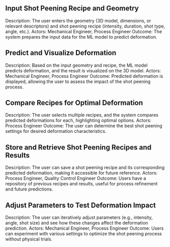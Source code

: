 ## Input Shot Peening Recipe and Geometry
Description: The user enters the geometry (3D model, dimensions, or relevant descriptors) and shot peening recipe (intensity, duration, shot type, angle, etc.).
Actors: Mechanical Engineer, Process Engineer
Outcome: The system prepares the input data for the ML model to predict deformation.

## Predict and Visualize Deformation
Description: Based on the input geometry and recipe, the ML model predicts deformation, and the result is visualized on the 3D model.
Actors: Mechanical Engineer, Process Engineer
Outcome: Predicted deformation is displayed, allowing the user to assess the impact of the shot peening process.

## Compare Recipes for Optimal Deformation
Description: The user selects multiple recipes, and the system compares predicted deformations for each, highlighting optimal options.
Actors: Process Engineer
Outcome: The user can determine the best shot peening settings for desired deformation characteristics.

## Store and Retrieve Shot Peening Recipes and Results
Description: The user can save a shot peening recipe and its corresponding predicted deformation, making it accessible for future reference.
Actors: Process Engineer, Quality Control Engineer
Outcome: Users have a repository of previous recipes and results, useful for process refinement and future predictions.

## Adjust Parameters to Test Deformation Impact
Description: The user can iteratively adjust parameters (e.g., intensity, angle, shot size) and see how these changes affect the deformation prediction.
Actors: Mechanical Engineer, Process Engineer
Outcome: Users can experiment with various settings to optimize the shot peening process without physical trials.
